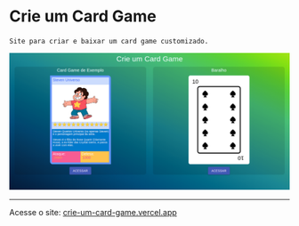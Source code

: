# Crie um Card Game

```
Site para criar e baixar um card game customizado.
```
![Primeira versão](./images/second-version.png)

******
Acesse o site: [crie-um-card-game.vercel.app](https://crie-um-card-game.vercel.app)
